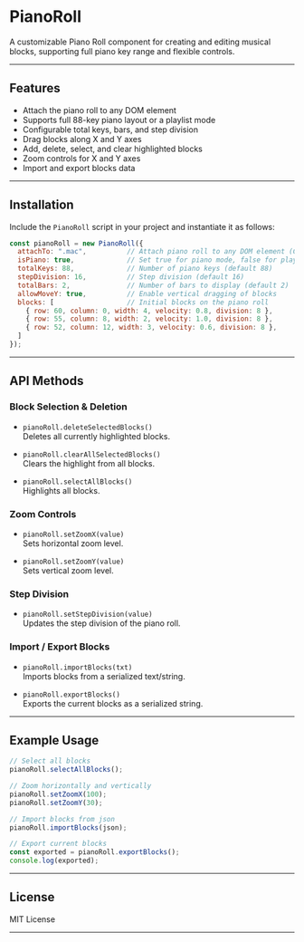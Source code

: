
# PianoRoll

A customizable Piano Roll component for creating and editing musical blocks, supporting full piano key range and flexible controls.

---

## Features

- Attach the piano roll to any DOM element
- Supports full 88-key piano layout or a playlist mode
- Configurable total keys, bars, and step division
- Drag blocks along X and Y axes
- Add, delete, select, and clear highlighted blocks
- Zoom controls for X and Y axes
- Import and export blocks data

---

## Installation

Include the `PianoRoll` script in your project and instantiate it as follows:

```js
const pianoRoll = new PianoRoll({
  attachTo: ".mac",          // Attach piano roll to any DOM element (CSS selector)
  isPiano: true,             // Set true for piano mode, false for playlist mode
  totalKeys: 88,             // Number of piano keys (default 88)
  stepDivision: 16,          // Step division (default 16)
  totalBars: 2,              // Number of bars to display (default 2)
  allowMoveY: true,          // Enable vertical dragging of blocks
  blocks: [                  // Initial blocks on the piano roll
    { row: 60, column: 0, width: 4, velocity: 0.8, division: 8 },
    { row: 55, column: 8, width: 2, velocity: 1.0, division: 8 },
    { row: 52, column: 12, width: 3, velocity: 0.6, division: 8 },
  ]
});
```

---

## API Methods

### Block Selection & Deletion

- `pianoRoll.deleteSelectedBlocks()`  
  Deletes all currently highlighted blocks.

- `pianoRoll.clearAllSelectedBlocks()`  
  Clears the highlight from all blocks.

- `pianoRoll.selectAllBlocks()`  
  Highlights all blocks.

### Zoom Controls

- `pianoRoll.setZoomX(value)`  
  Sets horizontal zoom level.

- `pianoRoll.setZoomY(value)`  
  Sets vertical zoom level.

### Step Division

- `pianoRoll.setStepDivision(value)`  
  Updates the step division of the piano roll.

### Import / Export Blocks

- `pianoRoll.importBlocks(txt)`  
  Imports blocks from a serialized text/string.

- `pianoRoll.exportBlocks()`  
  Exports the current blocks as a serialized string.

---

## Example Usage

```js
// Select all blocks
pianoRoll.selectAllBlocks();

// Zoom horizontally and vertically
pianoRoll.setZoomX(100);
pianoRoll.setZoomY(30);

// Import blocks from json
pianoRoll.importBlocks(json);

// Export current blocks
const exported = pianoRoll.exportBlocks();
console.log(exported);
```

---

## License

MIT License

---

